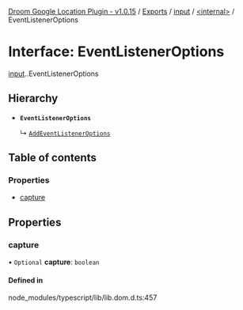 [Droom Google Location Plugin - v1.0.15](../README.md) / [Exports](../modules.md) / [input](../modules/input.md) / [<internal\>](../modules/input._internal_.md) / EventListenerOptions

# Interface: EventListenerOptions

[input](../modules/input.md).[<internal>](../modules/input._internal_.md).EventListenerOptions

## Hierarchy

- **`EventListenerOptions`**

  ↳ [`AddEventListenerOptions`](input._internal_.AddEventListenerOptions.md)

## Table of contents

### Properties

- [capture](input._internal_.EventListenerOptions.md#capture)

## Properties

### capture

• `Optional` **capture**: `boolean`

#### Defined in

node_modules/typescript/lib/lib.dom.d.ts:457
